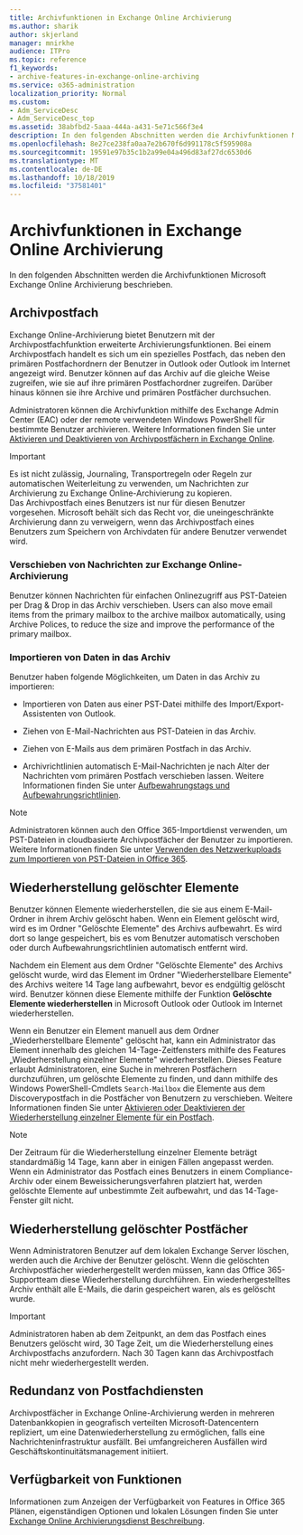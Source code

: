 ```yaml
---
title: Archivfunktionen in Exchange Online Archivierung
ms.author: sharik
author: skjerland
manager: mnirkhe
audience: ITPro
ms.topic: reference
f1_keywords:
- archive-features-in-exchange-online-archiving
ms.service: o365-administration
localization_priority: Normal
ms.custom:
- Adm_ServiceDesc
- Adm_ServiceDesc_top
ms.assetid: 38abfbd2-5aaa-444a-a431-5e71c566f3e4
description: In den folgenden Abschnitten werden die Archivfunktionen Microsoft Exchange Online Archivierung beschrieben.
ms.openlocfilehash: 8e27ce238fa0aa7e2b670f6d991178c5f595908a
ms.sourcegitcommit: 19591e97b35c1b2a99e04a496d83af27dc6530d6
ms.translationtype: MT
ms.contentlocale: de-DE
ms.lasthandoff: 10/18/2019
ms.locfileid: "37581401"
---
```

# <a name="archive-features-in-exchange-online-archiving"></a>Archivfunktionen in Exchange Online Archivierung

In den folgenden Abschnitten werden die Archivfunktionen Microsoft Exchange Online Archivierung beschrieben.
  
## <a name="archive-mailbox"></a>Archivpostfach

Exchange Online-Archivierung bietet Benutzern mit der Archivpostfachfunktion erweiterte Archivierungsfunktionen. Bei einem Archivpostfach handelt es sich um ein spezielles Postfach, das neben den primären Postfachordnern der Benutzer in Outlook oder Outlook im Internet angezeigt wird. Benutzer können auf das Archiv auf die gleiche Weise zugreifen, wie sie auf ihre primären Postfachordner zugreifen. Darüber hinaus können sie ihre Archive und primären Postfächer durchsuchen.
  
Administratoren können die Archivfunktion mithilfe des Exchange Admin Center (EAC) oder der remote verwendeten Windows PowerShell für bestimmte Benutzer archivieren. Weitere Informationen finden Sie unter [Aktivieren und Deaktivieren von Archivpostfächern in Exchange Online](https://docs.microsoft.com/office365/securitycompliance/enable-archive-mailboxes).
  
> [!IMPORTANT]
>  Es ist nicht zulässig, Journaling, Transportregeln oder Regeln zur automatischen Weiterleitung zu verwenden, um Nachrichten zur Archivierung zu Exchange Online-Archivierung zu kopieren. <br/>
>  Das Archivpostfach eines Benutzers ist nur für diesen Benutzer vorgesehen. Microsoft behält sich das Recht vor, die uneingeschränkte Archivierung dann zu verweigern, wenn das Archivpostfach eines Benutzers zum Speichern von Archivdaten für andere Benutzer verwendet wird. 
  
### <a name="move-messages-to-exchange-online-archiving"></a>Verschieben von Nachrichten zur Exchange Online-Archivierung

Benutzer können Nachrichten für einfachen Onlinezugriff aus PST-Dateien per Drag & Drop in das Archiv verschieben. Users can also move email items from the primary mailbox to the archive mailbox automatically, using Archive Polices, to reduce the size and improve the performance of the primary mailbox. 
  
### <a name="import-data-to-the-archive"></a>Importieren von Daten in das Archiv

Benutzer haben folgende Möglichkeiten, um Daten in das Archiv zu importieren:
  
- Importieren von Daten aus einer PST-Datei mithilfe des Import/Export-Assistenten von Outlook.
    
- Ziehen von E-Mail-Nachrichten aus PST-Dateien in das Archiv.
    
- Ziehen von E-Mails aus dem primären Postfach in das Archiv.
    
- Archivrichtlinien automatisch E-Mail-Nachrichten je nach Alter der Nachrichten vom primären Postfach verschieben lassen. Weitere Informationen finden Sie unter [Aufbewahrungstags und Aufbewahrungsrichtlinien](https://docs.microsoft.com/Exchange/policy-and-compliance/mrm/retention-tags-and-retention-policies).
    
> [!NOTE]
> Administratoren können auch den Office 365-Importdienst verwenden, um PST-Dateien in cloudbasierte Archivpostfächer der Benutzer zu importieren. Weitere Informationen finden Sie unter [Verwenden des Netzwerkuploads zum Importieren von PST-Dateien in Office 365](https://docs.microsoft.com/office365/securitycompliance/use-network-upload-to-import-pst-files). 
  
## <a name="deleted-item-recovery"></a>Wiederherstellung gelöschter Elemente

Benutzer können Elemente wiederherstellen, die sie aus einem E-Mail-Ordner in ihrem Archiv gelöscht haben. Wenn ein Element gelöscht wird, wird es im Ordner "Gelöschte Elemente" des Archivs aufbewahrt. Es wird dort so lange gespeichert, bis es vom Benutzer automatisch verschoben oder durch Aufbewahrungsrichtlinien automatisch entfernt wird.
  
Nachdem ein Element aus dem Ordner "Gelöschte Elemente" des Archivs gelöscht wurde, wird das Element im Ordner "Wiederherstellbare Elemente" des Archivs weitere 14 Tage lang aufbewahrt, bevor es endgültig gelöscht wird. Benutzer können diese Elemente mithilfe der Funktion **Gelöschte Elemente wiederherstellen** in Microsoft Outlook oder Outlook im Internet wiederherstellen. 
  
Wenn ein Benutzer ein Element manuell aus dem Ordner „Wiederherstellbare Elemente" gelöscht hat, kann ein Administrator das Element innerhalb des gleichen 14-Tage-Zeitfensters mithilfe des Features „Wiederherstellung einzelner Elemente" wiederherstellen. Dieses Feature erlaubt Administratoren, eine Suche in mehreren Postfächern durchzuführen, um gelöschte Elemente zu finden, und dann mithilfe des Windows PowerShell-Cmdlets  `Search-Mailbox` die Elemente aus dem Discoverypostfach in die Postfächer von Benutzern zu verschieben. Weitere Informationen finden Sie unter [Aktivieren oder Deaktivieren der Wiederherstellung einzelner Elemente für ein Postfach](https://docs.microsoft.com/office365/securitycompliance/use-network-upload-to-import-pst-files).
  
> [!NOTE]
>  Der Zeitraum für die Wiederherstellung einzelner Elemente beträgt standardmäßig 14 Tage, kann aber in einigen Fällen angepasst werden. <br/>
>  Wenn ein Administrator das Postfach eines Benutzers in einem Compliance-Archiv oder einem Beweissicherungsverfahren platziert hat, werden gelöschte Elemente auf unbestimmte Zeit aufbewahrt, und das 14-Tage-Fenster gilt nicht. 
  
## <a name="deleted-mailbox-recovery"></a>Wiederherstellung gelöschter Postfächer

Wenn Administratoren Benutzer auf dem lokalen Exchange Server löschen, werden auch die Archive der Benutzer gelöscht. Wenn die gelöschten Archivpostfächer wiederhergestellt werden müssen, kann das Office 365-Supportteam diese Wiederherstellung durchführen. Ein wiederhergestelltes Archiv enthält alle E-Mails, die darin gespeichert waren, als es gelöscht wurde.
  
> [!IMPORTANT]
> Administratoren haben ab dem Zeitpunkt, an dem das Postfach eines Benutzers gelöscht wird, 30 Tage Zeit, um die Wiederherstellung eines Archivpostfachs anzufordern. Nach 30 Tagen kann das Archivpostfach nicht mehr wiederhergestellt werden. 
  
## <a name="mailbox-service-redundancy"></a>Redundanz von Postfachdiensten

Archivpostfächer in Exchange Online-Archivierung werden in mehreren Datenbankkopien in geografisch verteilten Microsoft-Datencentern repliziert, um eine Datenwiederherstellung zu ermöglichen, falls eine Nachrichteninfrastruktur ausfällt. Bei umfangreicheren Ausfällen wird Geschäftskontinuitätsmanagement initiiert. 
  
## <a name="feature-availability"></a>Verfügbarkeit von Funktionen

Informationen zum Anzeigen der Verfügbarkeit von Features in Office 365 Plänen, eigenständigen Optionen und lokalen Lösungen finden Sie unter [Exchange Online Archivierungsdienst Beschreibung](exchange-online-archiving-service-description.md).
  

